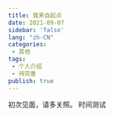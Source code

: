 ```yaml
---
title: 我来自起点
date: 2021-09-07
sidebar: 'false'
lang: "zh-CN"
categories:
 - 其他
tags:
 - 个人介绍
 - 待完善
publish: true
---
```

初次见面，请多关照。
时间测试